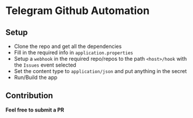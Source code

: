 # Telegram Github Automation

## Setup

- Clone the repo and get all the dependencies
- Fill in the required info in `application.properties`
- Setup a `webhook` in the required repo/repos to the path `<host>/hook` with the `Issues` event selected
- Set the content type to `application/json` and put anything in the secret
- Run/Build the app

## Contribution
**Feel free to submit a PR**